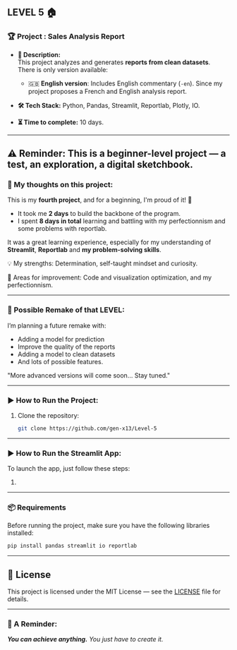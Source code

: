 ## LEVEL 5 🏠

### **🏆 Project : Sales Analysis Report**

- **📌 Description:**  
  This project analyzes and generates **reports from clean datasets**.  
  There is only version available:
  - 🇬🇧 **English version**: Includes English commentary (`-en`).
  Since my project proposes a French and English analysis report.

- **🛠 Tech Stack:** Python, Pandas, Streamlit, Reportlab, Plotly, IO.  
- **⏳ Time to complete:** 10 days.  

---
⚠️ Reminder: This is a beginner-level project — a test, an exploration, a digital sketchbook.  
---

### **💭 My thoughts on this project:**  
This is my **fourth project**, and for a beginning, I'm proud of it! 🎉  
- It took me **2 days** to build the backbone of the program.  
- I spent **8 days in total** learning and battling with my perfectionnism and some problems with reportlab.

It was a great learning experience, especially for my understanding of **Streamlit**, **Reportlab** and **my problem-solving skills**.

💡 My strengths: Determination, self-taught mindset and curiosity.

🚀 Areas for improvement: Code and visualization optimization, and my perfectionnism.

---

### **💭 Possible Remake of that LEVEL:**  
I’m planning a future remake with:
- Adding a model for prediction
- Improve the quality of the reports
- Adding a model to clean datasets
- And lots of possible features.

"More advanced versions will come soon... Stay tuned."

---
### **▶️ How to Run the Project:**  
1. Clone the repository:  
   ```bash
   git clone https://github.com/gen-x13/Level-5
   ```
---

### **▶️ How to Run the Streamlit App:**
To launch the app, just follow these steps:

1. 

---

### **📦 Requirements**  
Before running the project, make sure you have the following libraries installed:  
```bash
pip install pandas streamlit io reportlab 

```
---

## 📝 License

This project is licensed under the MIT License — see the [LICENSE](./LICENSE) file for details.

---

### **💜 A Reminder:**

***You can achieve anything.***
*You just have to create it.*
